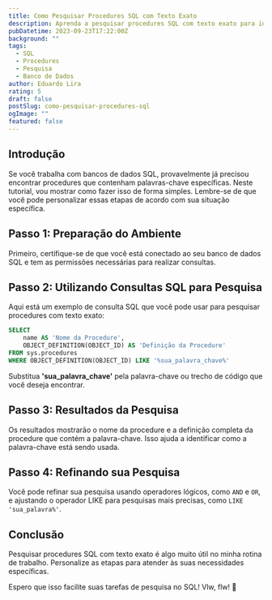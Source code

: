 ```yaml
---
title: Como Pesquisar Procedures SQL com Texto Exato
description: Aprenda a pesquisar procedures SQL com texto exato para identificar palavras-chave específicas em seu banco de dados.
pubDatetime: 2023-09-23T17:22:00Z
background: ""
tags:
  - SQL
  - Procedures
  - Pesquisa
  - Banco de Dados
author: Eduardo Lira
rating: 5
draft: false
postSlug: como-pesquisar-procedures-sql
ogImage: ""
featured: false
---
```


## Introdução

Se você trabalha com bancos de dados SQL, provavelmente já precisou encontrar procedures que contenham palavras-chave específicas. Neste tutorial, vou mostrar como fazer isso de forma simples. Lembre-se de que você pode personalizar essas etapas de acordo com sua situação específica.

## Passo 1: Preparação do Ambiente

Primeiro, certifique-se de que você está conectado ao seu banco de dados SQL e tem as permissões necessárias para realizar consultas.

## Passo 2: Utilizando Consultas SQL para Pesquisa

Aqui está um exemplo de consulta SQL que você pode usar para pesquisar procedures com texto exato:

```sql
SELECT
    name AS 'Nome da Procedure',
    OBJECT_DEFINITION(OBJECT_ID) AS 'Definição da Procedure'
FROM sys.procedures
WHERE OBJECT_DEFINITION(OBJECT_ID) LIKE '%sua_palavra_chave%'
```

Substitua **'sua_palavra_chave'** pela palavra-chave ou trecho de código que você deseja encontrar.

## Passo 3: Resultados da Pesquisa

Os resultados mostrarão o nome da procedure e a definição completa da procedure que contém a palavra-chave. Isso ajuda a identificar como a palavra-chave está sendo usada.

## Passo 4: Refinando sua Pesquisa

Você pode refinar sua pesquisa usando operadores lógicos, como `AND` e `OR`, e ajustando o operador LIKE para pesquisas mais precisas, como `LIKE 'sua_palavra%'`.

## Conclusão

Pesquisar procedures SQL com texto exato é algo muito útil no minha rotina de trabalho. Personalize as etapas para atender às suas necessidades específicas.

Espero que isso facilite suas tarefas de pesquisa no SQL! Vlw, flw! 🤘
